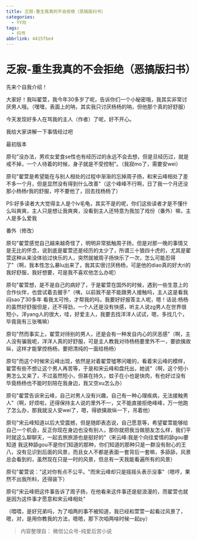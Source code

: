 ```yaml
---
title: 乏寂-重生我真的不会拒绝（恶搞版扫书）
categories:
  - YY向
tags:
  - 扫书
abbrlink: 4415fbe4
---
```

# 乏寂-重生我真的不会拒绝（恶搞版扫书）
先来个自我介绍！

大家好！我叫翟萱，我今年30多岁了呢，告诉你们一个小秘密哦，我其实非常讨厌男人哦。（嘿嘿，表面上的呐，其实我只讨厌杨杨的呐，但他那个真的好舒服）

今天发现好多人在骂我的主人（作者）了呢，好不开心。

我给大家讲解一下事情经过吧

最初版本

原句"没办法，男欢女爱食se性也有经历过的永远不会去想，但是旦经历过，就是戒不掉，一个人待着的时候，身子就是不受控制"。（我寂mo了，需要安wei）

原句"翟萱是希望能在与别人相处的过程中渐渐的忘掉周子扬，和宋云峰相处了差不多一个月，但是显然没有得到什么改善"（这个峰峰不行啊，日了我一个月还没那小杨杨r我的舒服，哼不要他了，回去找杨杨了）

PS:好多读者大大觉得主人是个lv毛龟，其实不是的呢，你们这些读者才是不懂什么叫爽爽，主人只是想让我爽爽，没看到主人还特意为我加了戏份（番外）嘛，主人是多么爱我

番外（修改）

原句"翟萱感觉自己越来越奇怪了，明明非常抵触周子扬，但是对那一晚的事情又是无比的怀念，说到底是翟萱还是经历的太少了，所谓三十狼四十虎的，尤其是翟萱这种从来没体验过快乐的人，突然就被周子扬快乐了一次，怎么可能忍得了"（啊，我本性怎么暴lu出来了，我其实很讨厌杨杨，可是他的diao真的好大ri的我好舒服，我好想要，可是我不喜欢他怎么办呢）

原句"翟萱想，是不是自己的病好了，于是翟萱在国外的时候，遇到一些生意上的合作伙伴，也尝试着去握手"（咦，以前我不是不能跟男人接触吗，主人这是看我闷sao了30多年
看我太可怜，才帮我的吗，我要好好报答主人呢，嗯！话说:杨杨的虽然好舒服但是，还不得劲，一个人还是没有快感，听主人说zg男人在世界很短小，洋yang人的很大，哇，好爱主人，我要去找洋洋人试试，嗯，多找几个，毕竟我有三张嘴嘛）

原句"然而事实上，翟萱对待别的男人，还是会有一种发自内心的厌恶感"（啊，主人没有骗我呢，洋洋人真的好舒服，可是主人教我对待杨杨要里外不一，要欲擒故纵，这样才能掌控杨杨，要把清纯的一面给杨杨）

原句"而这个时候宋云峰出现，依然是对着翟萱噓寒问暖的，看着宋云峰的模样，翟萱有些不想让这个男人再苦等，于是和宋云峰和盘托出，她说"（啊，这个短小男怎么又来了，不过虽然短小，但甚在持久，蚊子在小也是快肉，有也好过没有
毕竟杨杨也不能时刻陪在我身边，我又空xu怎么办）

原句"翟萱告诉宋云峰，自己对男人没有兴趣，自己有一种心理疾病，无法接触男人"（啊，好烦啦，还得保持主人说的里外不一，又不能直接拒绝峰峰，万一他跑了怎么办，那我就没人安wei了，嗯，得欲擒故纵一下，吊着他）

原句"宋云峰知道以后大受震撼，但是随即表态说，自己愿意等，希望翟萱能够给自己一个机会，反正你现在身边也没有别人，那你就把我当做朋友怎么样，我们平时就这么聊聊天，一起去旅旅游也是挺好的"（宋云峰:我是个向往爱情的舔gou要知道
我这种舔gou不是你们知道的那种，你们知道的那种只是一群没有耐心的王八，没有见识到后面的风景，而且女人不都是表面一套背后一套嘛，多舔舔，风景总会看到的，虽然现在只是一时的风景，但总有一天我能看遍所有的风景）

原句"翟萱说："这对你有点不公平。"而宋云峰却只是摇摇头表示没事"（嗯哼，果然不出我所料，还得装下）

原句"宋云峰把这件事告诉了周子扬，在他看来这件事还是挺浪漫的，而翟萱也就是因为这件事才愿意和宋云峰相处"

（喂喂，是好兄弟吗，为了咱两的事不被知道，我已经和萱萱一起看过风景了，嗯，对，是用你教我的方法，嗯嗯，那下次咱两啥时候一起py）


> 内容整理自： 微信公众号-纯爱后宫小说